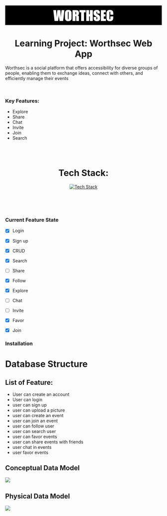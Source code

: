 ![Worthsec Logo](/assets/WORTHSECREADMELOGO.png)

<div align="center">

# Learning Project: Worthsec Web App

</div>


Worthsec is a social platform that offers accessibility for diverse groups of people, enabling them to exchange ideas, connect with others, and efficiently manage their events


</br>

### Key Features:


- Explore
- Share 
- Chat
- Invite
- Join 
- Search

</br>
</br>


 <div align="center">

 # Tech Stack:
</div>


<div align="center">

[![Tech Stack](https://skillicons.dev/icons?i=nodejs,nextjs,expressjs,postgres,prisma&theme=dark)](https://skillicons.dev)

</div>

</br>
</br>
</br>


### Current Feature State

- [x] Login 
- [x] Sign up
- [x] CRUD
- [x] Search
- [ ] Share
- [x] Follow
- [x] Explore
- [ ] Chat 
- [ ] Invite 
- [X] Favor
- [X] Join 







### Installation 



# Database Structure




## List of Feature:
- User can create an account
- User can login 
- user can sign up 
- user can upload a picture    
- user can create an event 
- user can join an event
- user can follow  user  
- user can search user
- user can favor events 
- user can share events with friends 
- user chat in events 
- user favor events 


## Conceptual Data Model 
[![](https://mermaid.ink/img/pako:eNp10cFOhDAQANBfaebMmjUuK9ubQQ4eXM0CHkwvE1oEBYaUoq7Av1tY9uAa0ks7rzOTzHSQkFTAQen7HN80lqKKw-DA-p6tVqzv2J3vP8X7iHGWYXNGGpF69vzgR_EhsNjWBaH8k0wdC16CfRRaTrRCo9jswz9_p7w6I804vThLqSjo67LyjI1CnWSLZVP8JL2oTYZaLXRNMjSLiSccDzhQKl1iLu0MO1ExJsBkqlQCuL1K1B8CRDXYf9gaCo9VAtzoVjnQ1tKOZJ468BSLxkZrrIB38A187cAR-M3au9ptvO3tZuu6rrfzBgd-iGzCtQNK5ob042mD0yKnAq-Tj12GX0NSlLg?type=png)](https://mermaid.live/edit#pako:eNp10cFOhDAQANBfaebMmjUuK9ubQQ4eXM0CHkwvE1oEBYaUoq7Av1tY9uAa0ks7rzOTzHSQkFTAQen7HN80lqKKw-DA-p6tVqzv2J3vP8X7iHGWYXNGGpF69vzgR_EhsNjWBaH8k0wdC16CfRRaTrRCo9jswz9_p7w6I804vThLqSjo67LyjI1CnWSLZVP8JL2oTYZaLXRNMjSLiSccDzhQKl1iLu0MO1ExJsBkqlQCuL1K1B8CRDXYf9gaCo9VAtzoVjnQ1tKOZJ468BSLxkZrrIB38A187cAR-M3au9ptvO3tZuu6rrfzBgd-iGzCtQNK5ob042mD0yKnAq-Tj12GX0NSlLg)

## Physical Data Model 
[![](https://mermaid.ink/img/pako:eNqdVWtv2jAU_SuWP1PEa6HJN8RA7doVxKOTtkzISgx4S2xkO3Qs8N_nmITEeUxbqQT1OXbuuefeG8fQYz6GDsT8I0E7jkKXrpeTBTifwd1d8j0aj2frlxVwwB6JKxm7FKiPkJzQHYgE5hvig_mTAVMUYmAgOEQkMJADEuKNcT-BroRLLy5NQ5phkOexiMok0vQJvD-UiRJPRhxfH3pllpr59h3gI87CFc8o5gcjdNNMa0O2LAjY2yYz5ybZpcUUwZklNrMzmD-OV-vFRNkcHQKGfJemSNwkeF5ywTCo9lDEA2BG10VmMZi8TnSJPY6RxC7VazNy7kep0CmxZ0LW4ZLIIKsOoTL5yZjTISN8FTUn9KruWT4WHicHSRi90pKEhXN6ZZ4jIdpliVcVEHokEmshyhdQY8yn2eOLNmOp3CEidSabjho-B0z7zJ4pWdhcOqPLLknzFKZT6UtW09nz8-yLxtMhraRRv81Ea6a61MSVlsu7-2_pXMqi81eKwIh7-yStiuTp6HW2uFmr9ALT_IYtLi2gZkpbdGS8sQYNuRQKANIKVKQuH0aLSd4FtNIl5Q1aZwE0dYo9UsOqA4u6Qf9XpbWmjx9Gq8Y2ad6jIVPmKK2yt0f_4WepN1JLm15JRSWl4hd57WgOxDW-5CrBe0bvphO2YIi5ul58dWnqQC6UexxiFzrqXx_xny5Uu9U-FEm2PFEPOpJHuAWjQ_JiS69Z6GxRIBR6QBQ6MfwFHbttd-6tft_u9e2-NRj2WvAEnW7_vm11Bt3usGd1FNq9tOBvxtQDOm17YPUHgw_qz7aGlj1oQewTyfjn652ur3Yd4as-kMi4_AH8AY7j?type=png)](https://mermaid.live/edit#pako:eNqdVWtv2jAU_SuWP1PEa6HJN8RA7doVxKOTtkzISgx4S2xkO3Qs8N_nmITEeUxbqQT1OXbuuefeG8fQYz6GDsT8I0E7jkKXrpeTBTifwd1d8j0aj2frlxVwwB6JKxm7FKiPkJzQHYgE5hvig_mTAVMUYmAgOEQkMJADEuKNcT-BroRLLy5NQ5phkOexiMok0vQJvD-UiRJPRhxfH3pllpr59h3gI87CFc8o5gcjdNNMa0O2LAjY2yYz5ybZpcUUwZklNrMzmD-OV-vFRNkcHQKGfJemSNwkeF5ywTCo9lDEA2BG10VmMZi8TnSJPY6RxC7VazNy7kep0CmxZ0LW4ZLIIKsOoTL5yZjTISN8FTUn9KruWT4WHicHSRi90pKEhXN6ZZ4jIdpliVcVEHokEmshyhdQY8yn2eOLNmOp3CEidSabjho-B0z7zJ4pWdhcOqPLLknzFKZT6UtW09nz8-yLxtMhraRRv81Ea6a61MSVlsu7-2_pXMqi81eKwIh7-yStiuTp6HW2uFmr9ALT_IYtLi2gZkpbdGS8sQYNuRQKANIKVKQuH0aLSd4FtNIl5Q1aZwE0dYo9UsOqA4u6Qf9XpbWmjx9Gq8Y2ad6jIVPmKK2yt0f_4WepN1JLm15JRSWl4hd57WgOxDW-5CrBe0bvphO2YIi5ul58dWnqQC6UexxiFzrqXx_xny5Uu9U-FEm2PFEPOpJHuAWjQ_JiS69Z6GxRIBR6QBQ6MfwFHbttd-6tft_u9e2-NRj2WvAEnW7_vm11Bt3usGd1FNq9tOBvxtQDOm17YPUHgw_qz7aGlj1oQewTyfjn652ur3Yd4as-kMi4_AH8AY7j)


